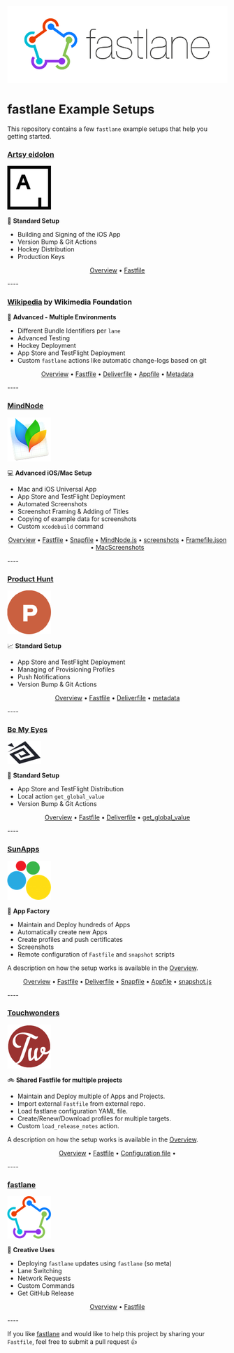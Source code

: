 <h3 align="center">
  <img src="Logos/fastlane_text.png" alt="fastlane Logo" />
</h3>

fastlane Example Setups
=======================

This repository contains a few `fastlane` example setups that help you getting started.

### [Artsy eidolon](https://github.com/artsy/eidolon)
[![Artsy](Logos/Artsy.png)](https://github.com/artsy/eidolon)

:green_heart: **Standard Setup**

- Building and Signing of the iOS App
- Version Bump & Git Actions
- Hockey Distribution
- Production Keys


<p align="center">
  <a href="/Artsy/eidolon">Overview</a> &bull; 
  <a href="/Artsy/eidolon/Fastfile">Fastfile</a>
</p>
----

### [Wikipedia](https://github.com/wikimedia/apps-ios-wikipedia/) by Wikimedia Foundation

:green_book: **Advanced - Multiple Environments**

- Different Bundle Identifiers per `lane`
- Advanced Testing
- Hockey Deployment
- App Store and TestFlight Deployment
- Custom `fastlane` actions like automatic change-logs based on git


<p align="center">
  <a href="/Wikipedia/">Overview</a> &bull; 
  <a href="/Wikipedia/Fastfile">Fastfile</a> &bull; 
  <a href="/Wikipedia/Deliverfile">Deliverfile</a> &bull; 
  <a href="/Wikipedia/Appfile">Appfile</a> &bull; 
  <a href="/Wikipedia/metadata/">Metadata</a>
</p>
----

### [MindNode](https://mindnode.com/)
[![MindNode](Logos/MindNode.png)](https://mindnode.com/)

:computer: **Advanced iOS/Mac Setup**

- Mac and iOS Universal App
- App Store and TestFlight Deployment
- Automated Screenshots
- Screenshot Framing & Adding of Titles
- Copying of example data for screenshots
- Custom `xcodebuild` command


<p align="center">
  <a href="/MindNode/">Overview</a> &bull; 
  <a href="/MindNode/Fastfile">Fastfile</a> &bull; 
  <a href="/MindNode/Snapfile">Snapfile</a> &bull; 
  <a href="/MindNode/MindNode.js">MindNode.js</a> &bull; 
  <a href="/MindNode/screenshots">screenshots</a> &bull; 
  <a href="/MindNode/screenshots/Framefile.json">Framefile.json</a> &bull; 
  <a href="/MindNode/mac">MacScreenshots</a>
</p>
----

### [Product Hunt](https://www.producthunt.com/apps/ios)
[![ProductHunt Logo](Logos/ProductHunt.png)](https://www.producthunt.com/apps/ios)

:chart_with_upwards_trend: **Standard Setup**

- App Store and TestFlight Deployment
- Managing of Provisioning Profiles
- Push Notifications
- Version Bump & Git Actions

<p align="center">
  <a href="/ProductHunt/">Overview</a> &bull; 
  <a href="/ProductHunt/Fastfile">Fastfile</a> &bull; 
  <a href="/ProductHunt/Deliverfile">Deliverfile</a> &bull; 
  <a href="/ProductHunt/metadata">metadata</a>
</p>
----


### [Be My Eyes](http://www.bemyeyes.org/)
[![Be My Eyes Logo](Logos/BeMyEyes.png)](http://www.bemyeyes.org/)

:eyes: **Standard Setup**

- App Store and TestFlight Distribution
- Local action `get_global_value`
- Version Bump & Git Actions


<p align="center">
  <a href="/BeMyEyes/">Overview</a> &bull; 
  <a href="/BeMyEyes/Fastfile">Fastfile</a> &bull; 
  <a href="/BeMyEyes/Deliverfile">Deliverfile</a> &bull; 
  <a href="/BeMyEyes/actions/get_global_value.rb">get_global_value</a>
</p>
----

### [SunApps](https://sunapps.net)
[![SunApps](Logos/SunApps.png)](https://sunapps.net)

:wrench: **App Factory**

- Maintain and Deploy hundreds of Apps
- Automatically create new Apps
- Create profiles and push certificates
- Screenshots
- Remote configuration of `Fastfile` and `snapshot` scripts

A description on how the setup works is available in the [Overview](/SunApps).


<p align="center">
  <a href="/SunApps/">Overview</a> &bull; 
  <a href="/SunApps/Fastfile">Fastfile</a> &bull; 
  <a href="/SunApps/Deliverfile">Deliverfile</a> &bull; 
  <a href="/SunApps/Snapfile">Snapfile</a> &bull; 
  <a href="/SunApps/Appfile">Appfile</a> &bull;
  <a href="/SunApps/snapshot.js">snapshot.js</a>
</p>
----

### [Touchwonders](https://touchwonders.com)
[![Touchwondersa](Logos/Touchwonders.png)](https://https://touchwonders.com)

:bike: **Shared Fastfile for multiple projects**

- Maintain and Deploy multiple of Apps and Projects.
- Import external `Fastfile` from external repo.
- Load fastlane configuration YAML file.
- Create/Renew/Download profiles for multiple targets.
- Custom `load_release_notes` action.

A description on how the setup works is available in the [Overview](/Touchwonders).


<p align="center">
  <a href="/Touchwonders/">Overview</a> &bull; 
  <a href="/Touchwonders/Fastfile">Fastfile</a> &bull; 
  <a href="/Touchwonders/fastlane_config.yaml">Configuration file</a> &bull; 
</p>
----



### [fastlane](https://fastlane.tools)
[![fastlane Logo](Logos/fastlane.png)](https://fastlane.tools)

:rocket: **Creative Uses**

- Deploying `fastlane` updates using `fastlane` (so meta)
- Lane Switching
- Network Requests
- Custom Commands
- Get GitHub Release

<p align="center">
  <a href="https://github.com/KrauseFx/fastlane/tree/master/fastlane">Overview</a> &bull; 
  <a href="https://github.com/KrauseFx/fastlane/blob/master/fastlane/Fastfile">Fastfile</a>
</p>
----

If you like [fastlane](https://fastlane.tools) and would like to help this project by sharing your `Fastfile`, feel free to submit a pull request :+1:

